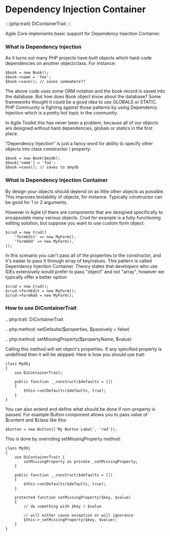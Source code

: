 # Dependency Injection Container

:::{php:trait} DiContainerTrait
:::

Agile Core implements basic support for Dependency Injection Container.

### What is Dependency Injection

As it turns out many PHP projects have built objects which hard-code
dependencies on another object/class. For instance:

```
$book = new Book();
$book->name = 'foo';
$book->save(); // saves somewhere??
```

The above code uses some ORM notation and the book record is saved into the
database. But how does Book object know about the database? Some frameworks
thought it could be a good idea to use GLOBALS or STATIC. PHP Community is
fighting against those patterns by using Dependency Injection which is a pretty
hot topic in the community.

In Agile Toolkit this has never been a problem, because all of our objects are
designed without hard dependencies, globals or statics in the first place.

"Dependency Injection" is just a fancy word for ability to specify other objects
into class constructor / property:

```
$book = new Book($mydb);
$book['name'] = 'foo';
$book->save(); // saves to $mydb
```

### What is Dependency Injection Container

By design your objects should depend on as little other objects as possible.
This improves testability of objects, for instance. Typically constructor can
be good for 1 or 2 arguments.

However in Agile UI there are components that are designed specifically to
encapsulate many various objects. Crud for example is a fully-functioning
editing solution, but suppose you want to use custom form object:

```
$crud = new Crud([
    'formEdit' => new MyForm(),
    'formAdd' => new MyForm(),
]);
```

In this scenario you can't pass all of the properties to the constructor, and
it's easier to pass it through array of key/values. This pattern is called
Dependency Injection Container. Theory states that developers who use IDEs
extensively would prefer to pass "object" and not "array", however we typically
offer a better option:

```
$crud = new Crud();
$crud->formEdit = new MyForm();
$crud->formAdd = new MyForm();
```

### How to use DiContainerTrait

.. php:trait: DiContainerTrait

.. php:method: setDefaults($properties, $passively = false)

.. php:method: setMissingProperty($propertyName, $value)

Calling this method will set object's properties. If any specified property
is undefined then it will be skipped. Here is how you should use trait:

```
class MyObj
{
    use DiContainerTrait;

    public function __construct($defaults = [])
    {
        $this->setDefaults($defaults, true);
    }
}
```

You can also extend and define what should be done if non-property is passed.
For example Button component allows you to pass value of $content and $class
like this:

```
$button = new Button(['My Button Label', 'red']);
```

This is done by overriding setMissingProperty method:

```
class MyObj
{
    use DiContainerTrait {
        setMissingProperty as private _setMissingProperty;
    }

    public function __construct($defaults = [])
    {
        $this->setDefaults($defaults, true);
    }

    protected function setMissingProperty($key, $value)
    {
        // do something with $key / $value

        // will either cause exception or will ignorance
        $this->_setMissingProperty($key, $value);
    }
}
```
